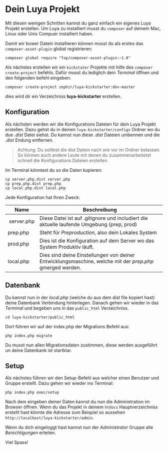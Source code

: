 Dein Luya Projekt
=================
Mit diesen wenigen Schritten kannst du ganz einfach ein eigenes Luya Projekt erstellen. Um Luya zu installiert musst du `composer` auf deinem Mac, Linux oder Unix Compuer installiert haben.

Damit wir bower Datein installieren können musst du als erstes das `composer-asset-plugin` global registrieren:
```
composer global require "fxp/composer-asset-plugin:~1.0"
```

Als nächstes erstellen wir ein `kickstater` Projekte mit hilfe des `composer create-project` befehls. Dafür musst du lediglich dein *Terminal* öffnen und den folgenden befehl eingeben:
```
composer create-project zephir/luya-kickstarter:dev-master 
```
dies wird dir ein Verzeichniss **luya-kickstarter** erstellen.


Konfiguration
-------------
Als nächsten werden wir die Konfigurations Dateien für dein Luya Projekt erstellen. Dazu gehst du in deinen `luya-kickstarter/configs` Ordner wo du due *.dist* Datei siehst.
Du kannst nun diese *.dist* Dateien umbennen und die *.dist* Endung entfernen.

> Achtung: Du solltest die dist Datein nach wie vor im Ordner belassen. So können auch andere Leute mit denen du zusammenarbeitetst schnell die Konfigurations Dateien erstellen.

Im Terminal könntest du so die Daten kopieren:
```
cp server.php.dist server.php
cp prep.php.dist prep.php
cp local.php.dist local.php
```

Jede Konfiguration hat Ihren Zweck:

| Name          | Beschreibung
| --------      | -------------
| server.php    | Diese Datei ist auf .gitignore und includiert die aktuelle laufende Umgebung (prep, prod)
| prep.php      | Steht für *Preproduction*, also dein Lokales System
| prod.php      | Dies ist die Konfiguration auf dem Server wo das System Produktiv läuft.
| local.php     | Dies sind deine Einstellungen von deiner Entwicklungsmaschine, welche mit der *prep.php* gmerged werden.

Datenbank
----------
Du kannst nun in der *local.php* (welche du aus dem dist file kopiert hast) deine Datenbank Verbindung hinterlegen. Danach gehen wir wieder in das *Terminal* und begeben uns in das `public_html` Verzeichniss.
```
cd luya-kickstarter/public_html
```
Dort führen wir auf der index.php der Migrations Befehl aus:
```
php index.php migrate
```
Du musst nun allen Migrationsdaten zustimmen, diese werden ausgeführt un deine Datenbank ist startklar.

Setup
-----
Als nächstes führen wir den Setup-Befehl aus welcher einen Benutzer und Gruppe erstellt. Dazu gehen wir wieder ins Terminal:
```
php index.php exec/setup
```
Nach dem eingeben deiner Daten kannst du nun die Administration im Browser öffnen. Wenn du das Projekt in deinem `htdocs` Hauptverzeichniss erstellt hast könnte die Adresse zum Beispiel so aussehen `http://localhost/luya-kickstarter/admin`.

Wenn du dich eingeloggt hast kannst nun der *Administrator* Gruppe alle *Berechtigungen* erteilen.

Viel Spass!